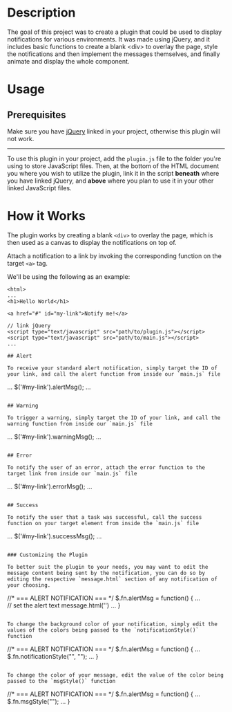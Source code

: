 # Description

The goal of this project was to create a plugin that could be used to display notifications for various environments. It was made using jQuery, and it includes basic functions to create a blank &lt;div&gt; to overlay the page, style the notifications and then implement the messages themselves, and finally animate and display the whole component.

# Usage

## Prerequisites

Make sure you have [jQuery](https://code.jquery.com/) linked in your project, otherwise this plugin will not work.

---

To use this plugin in your project, add the `plugin.js` file to the folder you're using to store JavaScript files.
Then, at the bottom of the HTML document you where you wish to utilize the plugin, link it in the script **beneath** where you have linked jQuery, and **above** where you plan to use it in your other linked JavaScript files.

# How it Works

The plugin works by creating a blank `<div>` to overlay the page, which is then used as a canvas to display the notifications on top of.

Attach a notification to a link by invoking the corresponding function on the target `<a>` tag.

We'll be using the following as an example:

```
<html>
...
<h1>Hello World</h1>

<a href="#" id="my-link">Notify me!</a>

// link jQuery
<script type="text/javascript" src="path/to/plugin.js"></script>
<script type="text/javascript" src="path/to/main.js"></script>
...

## Alert

To receive your standard alert notification, simply target the ID of your link, and call the alert function from inside our `main.js` file
```
...
$('#my-link').alertMsg();
...
```

## Warning

To trigger a warning, simply target the ID of your link, and call the warning function from inside our `main.js` file
```
...
$('#my-link').warningMsg();
...
```

## Error

To notify the user of an error, attach the error function to the target link from inside our `main.js` file
```
...
$('#my-link').errorMsg();
...
```

## Success

To notify the user that a task was successful, call the success function on your target element from inside the `main.js` file
```
...
$('#my-link').successMsg();
...
```

### Customizing the Plugin

To better suit the plugin to your needs, you may want to edit the message content being sent by the notification, you can do so by editing the respective `message.html` section of any notification of your choosing.
```
//* === ALERT NOTIFICATION === */
$.fn.alertMsg = function() {
  ...  
  // set the alert text
  message.html('**<EDIT THE MESSAGE HERE>**')
  ...
}
```

To change the background color of your notification, simply edit the values of the colors being passed to the `notificationStyle()` function
```
//* === ALERT NOTIFICATION === */
$.fn.alertMsg = function() {
  ...
  $.fn.notificationStyle("**<value>**", "**<value>**");
  ...
}
```

To change the color of your message, edit the value of the color being passed to the `msgStyle()` function
```
//* === ALERT NOTIFICATION === */
$.fn.alertMsg = function() {
  ...
  $.fn.msgStyle("**<value>**");
  ...
}
```
